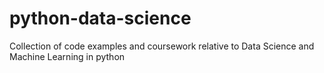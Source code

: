 # python-data-science
Collection of code examples and coursework relative to Data Science and Machine Learning in python
